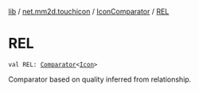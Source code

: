 [lib](../../index.md) / [net.mm2d.touchicon](../index.md) / [IconComparator](index.md) / [REL](./-r-e-l.md)

# REL

`val REL: `[`Comparator`](https://kotlinlang.org/api/latest/jvm/stdlib/kotlin/-comparator/index.html)`<`[`Icon`](../-icon/index.md)`>`

Comparator based on quality inferred from relationship.

